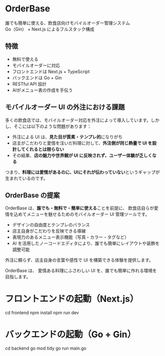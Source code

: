 # OrderBase

誰でも簡単に使える、飲食店向けモバイルオーダー管理システム  
Go（Gin） + Next.js によるフルスタック構成

## 特徴

- 無料で使える
- モバイルオーダーに対応
- フロントエンドは Next.js + TypeScript
- バックエンドは Go + Gin
- RESTful API 設計
- AIがメニュー表の作成を手伝う

## モバイルオーダー UI の外注における課題

多くの飲食店では、モバイルオーダー対応を外注によって導入しています。しかし、そこには以下のような問題があります：

- 外注による UI は、**見た目が質素・テンプレ的**になりがち
- 店主がこだわりと愛情を注いだ料理に対して、**外注側が同じ熱量で UI を設計してくれるとは限らない**
- その結果、**店の魅力や世界観が UI に反映されず、ユーザー体験が乏しくなる**

つまり、**料理には愛情があるのに、UIにそれが伝わっていない**というギャップが生まれているのです。

## OrderBase の提案

OrderBase は、**誰でも・無料で・簡単に使える**ことを前提に、
飲食店自らが愛情を込めてメニューを魅せるためのモバイルオーダー UI 管理ツールです。
- デザインの自由度とテンプレのバランス
- 店主自身がこだわりを反映できる導線
- 表現力のあるメニュー表示機能（写真・カラー・タグなど）
- AI を活用したノーコードエディタにより、誰でも簡単にレイアウトや装飾を調整可能

外注に頼らず、店主自身の言葉や感性で UI を構築できる体験を提供します。

OrderBase は、
愛情ある料理にふさわしい UI を、誰でも簡単に作れる環境を目指します。

# フロントエンドの起動（Next.js）
cd frontend
npm install
npm run dev

# バックエンドの起動（Go + Gin）
cd backend
go mod tidy
go run main.go

